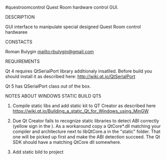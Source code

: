 #questroomcontrol
Quest Room hardware control GUI.

DESCRIPTION

GUI interface to manipulate special designed Quest Room control hardwaree

CONSTACTS

Roman Bulygin <mailto:rbulygin@gmail.com>

REQUIREMENTS

Qt 4 requires QtSerialPort library additionaly insatlled. 
Before build you should install it as described here:
http://wiki.qt.io/QtSerialPort

Qt 5 has QSerialPort class out of the box.

NOTES ABOUT WINDOWS STATIC BUILD QT5

1. Compile static libs and add static kit to QT Creator as described here
https://wiki.qt.io/Building_a_static_Qt_for_Windows_using_MinGW

2. Due Qt Creator fails to recognize static libraries to detect ABI correctly (yellow sign in the ).
As a workaround copy a QtCore*.dll matching your compiler and architecture next to libQtCore.a in the "static" folder. 
That one will be picked up first and make the ABI detection succeed. The Qt SDK should have a matching QtCore dll somewhere.

3. Add static bild to project
